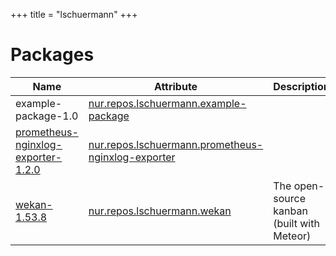 
+++
title = "lschuermann"
+++

# Packages

Name | Attribute | Description
-----|-----------|------------
example-package-1.0|[nur.repos.lschuermann.example-package](https://github.com/nix-community/nur-combined/tree/master/repos/lschuermann/pkgs/example-package/default.nix#L5)|
[prometheus-nginxlog-exporter-1.2.0](https://github.com/martin-helmich/prometheus-nginxlog-exporter)|[nur.repos.lschuermann.prometheus-nginxlog-exporter](https://github.com/nix-community/nur-combined/tree/master/repos/lschuermann/pkgs/prometheus-nginxlog-exporter/default.nix#L5)|
[wekan-1.53.8](https://wekan.team)|[nur.repos.lschuermann.wekan](https://github.com/nix-community/nur-combined/tree/master/repos/lschuermann/pkgs/wekan/default.nix#L18)|The open-source kanban (built with Meteor)
